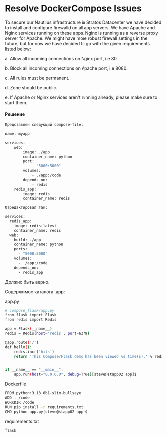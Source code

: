 # Resolve DockerCompose Issues

To secure our Nautilus infrastructure in Stratos Datacenter we have decided to install and configure firewalld on all app servers. We have Apache and Nginx services running on these apps. Nginx is running as a reverse proxy server for Apache. We might have more robust firewall settings in the future, but for now we have decided to go with the given requirements listed below:


a. Allow all incoming connections on Nginx port, i.e 80.

b. Block all incoming connections on Apache port, i.e 8080.

c. All rules must be permanent.

d. Zone should be public.

e. If Apache or Nginx services aren't running already, please make sure to start them.




#### Решение

```bash
Представлен следующий compose-file:

name: myapp

services:
    web:
        image: ./app
        container_name: python
        port:
            - "5000:5000"
        volumes:
            - ./app:/code
        depends_on:
            - redis
    redis_app:
        image: redis
        container_name: redis

Отредактировал так:

services:
  redis_app:
    image: redis:latest
    container_name: redis
  web:
    build: ./app
    container_name: python
    ports:
      - "5000:5000"
    volumes:
      - ./app:/code
    depends_on:
      - redis_app
```
Должно быть верно.

Содержимое каталога .app:

app.py
```bash
# compose_flask/app.py
from flask import Flask
from redis import Redis

app = Flask(__name__)
redis = Redis(host='redis', port=6379)

@app.route('/')
def hello():
    redis.incr('hits')
    return 'This Compose/Flask demo has been viewed %s time(s).' % redis.get('hits')


if __name__ == "__main__":
    app.run(host="0.0.0.0", debug=True)[steve@stapp02 app]$ 
```

Dockerfile
```bash
FROM python:3.13.0b1-slim-bullseye
ADD . /code
WORKDIR /code
RUN pip install -r requirements.txt
CMD python app.py[steve@stapp02 app]$ 
```

requirements.txt
```bash
flask
```

